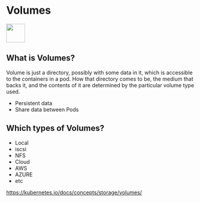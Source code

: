 # Volumes
<image src ="https://github.com/kubernetes/community/blob/master/icons/png/resources/labeled/vol-256.png?raw=true" width="50">

## What is Volumes?
Volume is just a directory, possibly with some data in it, which is accessible to the containers in a pod. How that directory comes to be, the medium that backs it, and the contents of it are determined by the particular volume type used.

- Persistent data
- Share data between Pods

## Which types of Volumes?
- Local
- iscsi
- NFS
- Cloud
 - AWS
 - AZURE
 - etc

https://kubernetes.io/docs/concepts/storage/volumes/

